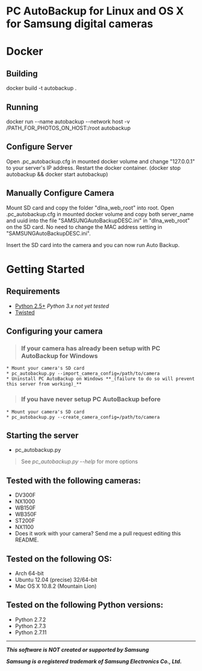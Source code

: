 # PC AutoBackup for Linux and OS X for Samsung digital cameras #
# Docker #
## Building ##
docker build -t autobackup .

## Running ##
docker run --name autobackup --network host -v /PATH_FOR_PHOTOS_ON_HOST:/root autobackup

## Configure Server ##
Open .pc_autobackup.cfg in mounted docker volume and change "127.0.0.1" to your server's IP address. Restart the docker container. (docker stop autobackup && docker start autobackup)

## Manually Configure Camera ##
Mount SD card and copy the folder "dlna_web_root" into root. Open .pc_autobackup.cfg in mounted docker volume and copy both server_name and uuid into the file "SAMSUNGAutoBackupDESC.ini" in "dlna_web_root" on the SD card. No need to change the MAC address setting in "SAMSUNGAutoBackupDESC.ini".

Insert the SD card into the camera and you can now run Auto Backup.

# Getting Started #

## Requirements ##
  * [Python 2.5+](http://python.org/download/releases/2.7.3/) _Python 3.x not yet tested_
  * [Twisted](http://twistedmatrix.com/trac/wiki/Downloads)

## Configuring your camera ##
> ### If your camera has already been setup with PC AutoBackup for Windows ###
    * Mount your camera's SD card
    * pc_autobackup.py --import_camera_config=/path/to/camera
    * Uninstall PC AutoBackup on Windows **_(failure to do so will prevent this server from working)_**
> ### If you have never setup PC AutoBackup before ###
    * Mount your camera's SD card
    * pc_autobackup.py --create_camera_config=/path/to/camera

## Starting the server ##
  * pc_autobackup.py

> See _pc_autobackup.py --help_ for more options

## **Tested with the following cameras:** ##

  * DV300F
  * NX1000
  * WB150F
  * WB350F
  * ST200F
  * NX1100
  * Does it work with your camera? Send me a pull request editing this README.

## **Tested on the following OS:** ##

  * Arch 64-bit
  * Ubuntu 12.04 (precise) 32/64-bit
  * Mac OS X 10.8.2 (Mountain Lion)

## **Tested on the following Python versions:** ##

  * Python 2.7.2
  * Python 2.7.3
  * Python 2.7.11

---

**_This software is NOT created or supported by Samsung_**

**_Samsung is a registered trademark of Samsung Electronics Co., Ltd._**

